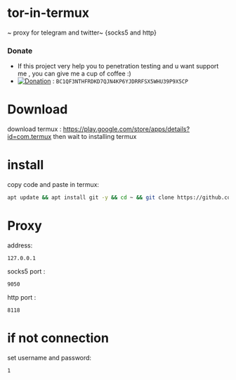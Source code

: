 # tor-in-termux
~ proxy for telegram and twitter~
{socks5 and http}
### Donate
- If this project very help you to penetration testing  and u want support me , you can give me a cup of coffee :)
- [![Donation](https://img.shields.io/badge/BITCOIN-donate-yellow.svg)](bitcoin:BC1QF3NTHFRDKD7QJN4KP6YJDRRFSX5WHU39P9X5CP) : ```BC1QF3NTHFRDKD7QJN4KP6YJDRRFSX5WHU39P9X5CP```

# Download
download termux : https://play.google.com/store/apps/details?id=com.termux
then wait to installing termux 
# install
copy code and paste in termux:

```bash
apt update && apt install git -y && cd ~ && git clone https://github.com/samsesh/tor-in-termux.git && bash ~/tor-in-termux/run.sh
```
# Proxy
address:
```
127.0.0.1
```
socks5 port :
```
9050
```
http port :
```
8118
```
# if not connection 
set username and password:
```
1
```
